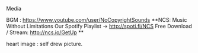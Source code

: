 Media

BGM : https://www.youtube.com/user/NoCopyrightSounds
	**NCS: Music Without Limitations
	Our Spotify Playlist → http://spoti.fi/NCS
	Free Download / Stream: http://ncs.io/GetUp **

heart image : self drew picture.